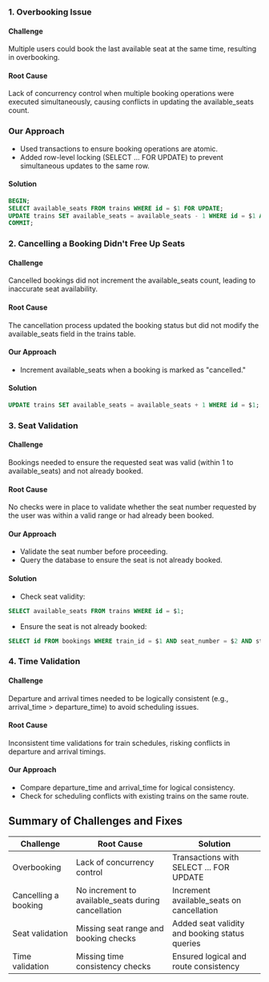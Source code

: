 
### 1. Overbooking Issue
#### Challenge
Multiple users could book the last available seat at the same time, resulting in overbooking.
#### Root Cause
Lack of concurrency control when multiple booking operations were executed simultaneously, causing conflicts in updating the available_seats count.
### Our Approach
- Used transactions to ensure booking operations are atomic.
- Added row-level locking (SELECT ... FOR UPDATE) to prevent simultaneous updates to the same row.
#### Solution
```sql
BEGIN;
SELECT available_seats FROM trains WHERE id = $1 FOR UPDATE;
UPDATE trains SET available_seats = available_seats - 1 WHERE id = $1 AND available_seats > 0;
COMMIT;
```

### 2. Cancelling a Booking Didn't Free Up Seats
#### Challenge
Cancelled bookings did not increment the available_seats count, leading to inaccurate seat availability.
#### Root Cause
The cancellation process updated the booking status but did not modify the available_seats field in the trains table.
#### Our Approach
- Increment available_seats when a booking is marked as "cancelled."
#### Solution
```sql
UPDATE trains SET available_seats = available_seats + 1 WHERE id = $1;
```

### 3. Seat Validation
#### Challenge
Bookings needed to ensure the requested seat was valid (within 1 to available_seats) and not already booked.
#### Root Cause
No checks were in place to validate whether the seat number requested by the user was within a valid range or had already been booked.
#### Our Approach
- Validate the seat number before proceeding.
- Query the database to ensure the seat is not already booked.
#### Solution
- Check seat validity: 
```sql
SELECT available_seats FROM trains WHERE id = $1;
```
- Ensure the seat is not already booked: 
```sql
SELECT id FROM bookings WHERE train_id = $1 AND seat_number = $2 AND status = 'booked';
```

### 4. Time Validation
#### Challenge
Departure and arrival times needed to be logically consistent (e.g., arrival_time > departure_time) to avoid scheduling issues.
#### Root Cause
Inconsistent time validations for train schedules, risking conflicts in departure and arrival timings.
#### Our Approach
- Compare departure_time and arrival_time for logical consistency.
- Check for scheduling conflicts with existing trains on the same route.

## Summary of Challenges and Fixes
| Challenge                | Root Cause                                          | Solution                                          |
|-------------------------------|--------------------------------------------------------|------------------------------------------------------|
| Overbooking                  | Lack of concurrency control                            | Transactions with SELECT ... FOR UPDATE           |
| Cancelling a booking         | No increment to available_seats during cancellation  | Increment available_seats on cancellation         |
| Seat validation              | Missing seat range and booking checks                 | Added seat validity and booking status queries      |
| Time validation              | Missing time consistency checks                       | Ensured logical and route consistency               |

